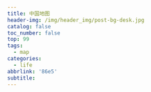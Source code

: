 ```yaml
---
title: 中国地图
header-img: /img/header_img/post-bg-desk.jpg
catalog: false
toc_number: false
top: 99
tags:
  - map
categories:
  - life
abbrlink: '86e5'
subtitle:
---
```


<div id="chinaMap" style="width: 100%;height:600px;"></div>
<script type="text/javascript" src="/js/echarts/echarts.min.js"></script>
<script type="text/javascript" src="/js/echarts/china.js"></script>
<script type="text/javascript" src="/js/src/chinamap.js"></script>